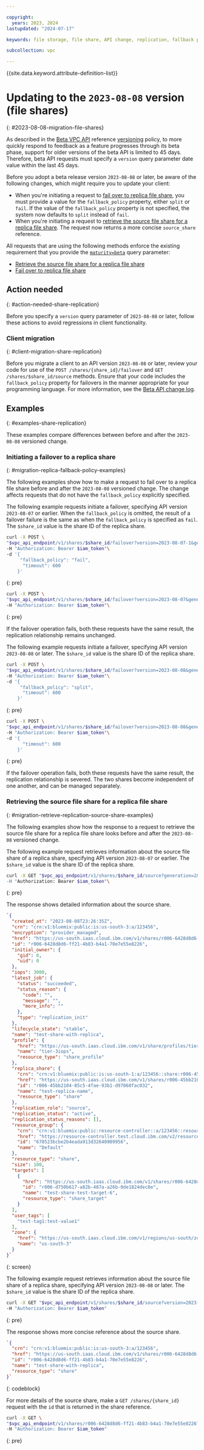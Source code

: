 ```yaml
---

copyright:
  years: 2023, 2024
lastupdated: "2024-07-17"

keywords: file storage, file share, API change, replication, fallback plan, fallback poicy, failover

subcollection: vpc

---
```


{{site.data.keyword.attribute-definition-list}}

# Updating to the `2023-08-08` version (file shares)
{: #2023-08-08-migration-file-shares}

As described in the [Beta VPC API](/apidocs/vpc-beta) reference [versioning](/apidocs/vpc-beta#api-versioning-beta) policy, to more quickly respond to feedback as a feature progresses through its beta phase, support for older versions of the beta API is limited to 45 days. Therefore, beta API requests must specify a `version` query parameter date value within the last 45 days.

Before you adopt a beta release version `2023-08-08` or later, be aware of the following changes, which might require you to update your client:

- When you're initiating a request to [fail over to replica file share](/apidocs/vpc-beta#failover-share), you must provide a value for the `fallback_policy` property, either `split` or `fail`. If the value of the `fallback_policy` property is not specified, the system now defaults to `split` instead of `fail`.
- When you're initiating a request to [retrieve the source file share for a replica file share](/apidocs/vpc-beta#get-share-source). The request now returns a more concise `source_share` reference.

All requests that are using the following methods enforce the existing requirement that you provide the [`maturity=beta`](/apidocs/vpc-beta/initial#maturity-query-parameter-beta) query parameter:

- [Retrieve the source file share for a replica file share](/apidocs/vpc-beta#get-share-source)
- [Fail over to replica file share](/apidocs/vpc-beta#failover-share)

## Action needed
{: #action-needed-share-replication}

Before you specify a `version` query parameter of `2023-08-08` or later, follow these actions to avoid regressions in client functionality.

### Client migration
{: #client-migration-share-replication}

Before you migrate a client to an API version `2023-08-08` or later, review your code for use of the `POST /shares/{share_id}/failover` and `GET /shares/$share_id/source` methods. Ensure that your code includes the `fallback_policy` property for failovers in the manner appropriate for your programming language. For more information, see the [Beta API change log](/docs/vpc?topic=vpc-api-change-log-beta#version-2023-08-08-beta).

## Examples
{: #examples-share-replication}

These examples compare differences between before and after the `2023-08-08` versioned change.

### Initiating a failover to a replica share
{: #migration-replica-fallback-policy-examples}

The following examples show how to make a request to fail over to a replica file share before and after the `2023-08-08` versioned change. The change affects requests that do not have the `fallback_policy` explicitly specified.

The following example requests initiate a failover, specifying API version `2023-08-07` or earlier. When the `fallback_policy` is omitted, the result of a failover failure is the same as when the `fallback_policy` is specified as `fail`. The `$share_id` value is the share ID of the replica share.

```sh
curl -X POST \
"$vpc_api_endpoint/v1/shares/$share_id/failover?version=2023-08-07-1&generation=2&maturity=beta"\
-H "Authorization: Bearer $iam_token"\
-d '{
     "fallback_policy": "fail",
      "timeout": 600
    }'
```
{: pre}


```sh
curl -X POST \
"$vpc_api_endpoint/v1/shares/$share_id/failover?version=2023-08-07&generation=2&maturity=beta"\
-H "Authorization: Bearer $iam_token"\
```
{: pre}

If the failover operation fails, both these requests have the same result, the replication relationship remains unchanged.

The following example requests initiate a failover, specifying API version `2023-08-08` or later. The `$share_id` value is the share ID of the replica share.

```sh
curl -X POST \
"$vpc_api_endpoint/v1/shares/$share_id/failover?version=2023-08-08&generation=2&maturity=beta"\
-H "Authorization: Bearer $iam_token"\
-d '{
     "fallback_policy": "split",
      "timeout": 600
    }'
```
{: pre}

```sh
curl -X POST \
"$vpc_api_endpoint/v1/shares/$share_id/failover?version=2023-08-08&generation=2&maturity=beta"\
-H "Authorization: Bearer $iam_token"\
-d '{
      "timeout": 600
    }'
```
{: pre}

If the failover operation fails, both these requests have the same result, the replication relationship is severed. The two shares become independent of one another, and can be managed separately.

### Retrieving the source file share for a replica file share
{: #migration-retrieve-replication-source-share-examples}

The following examples show how the response to a request to retrieve the source file share for a replica file share looks before and after the `2023-08-08` versioned change. 

The following example request retrieves information about the source file share of a replica share, specifying API version `2023-08-07` or earlier. The `$share_id` value is the share ID of the replica share.

```sh
curl -X GET "$vpc_api_endpoint/v1/shares/$share_id/source?generation=2&version=2023-08-07&maturity=beta\
-H "Authorization: Bearer $iam_token"\
```
{: pre}

The response shows detailed information about the source share.

```json
`{
  "created_at": "2023-08-08T23:26:35Z",
  "crn": "crn:v1:bluemix:public:is:us-south-3:a/123456",
  "encryption": "provider_managed",
  "href": "https://us-south.iaas.cloud.ibm.com/v1/shares/r006-6428d8d6-ff21-4b83-b4a1-70e7e55e8226",
  "id": "r006-6428d8d6-ff21-4b83-b4a1-70e7e55e8226",
  "initial_owner": {
    "gid": 0,
    "uid": 0
  },
  "iops": 3000,
  "latest_job": {
    "status": "succeeded",
    "status_reason": {
      "code": "",
      "message": "",
      "more_info": ""
    },
    "type": "replication_init"
  },
  "lifecycle_state": "stable",
  "name": "test-share-with-replica",
  "profile": {
    "href": "https://us-south.iaas.cloud.ibm.com/v1/share/profiles/tier-3iops",
    "name": "tier-3iops",
    "resource_type": "share_profile"
  },
  "replica_share": {
    "crn": "crn:v1:bluemix:public:is:us-south-1:a/123456::share:r006-45bb2104-85c5-4fae-93b1-d97060fac032",
    "href": "https://us-south.iaas.cloud.ibm.com/v1/shares/r006-45bb2104-85c5-4fae-93b1-d97060fac032",
    "id": "r006-45bb2104-85c5-4fae-93b1-d97060fac032",
    "name": "test-replica-name",
    "resource_type": "share"
  },
  "replication_role": "source",
  "replication_status": "active",
  "replication_status_reasons": [],
  "resource_group": {
    "crn": "crn:v1:bluemix:public:resource-controller::a/123456::resource-group:678523bcbe2b4eada913d32640909956",
    "href": "https://resource-controller.test.cloud.ibm.com/v2/resource_groups/678523bcbe2b4eada913d32640909956",
    "id": "678523bcbe2b4eada913d32640909956",
    "name": "Default"
  },
  "resource_type": "share",
  "size": 100,
  "targets": [
    {
      "href": "https://us-south.iaas.cloud.ibm.com/v1/shares/r006-6428d8d6-ff21-4b83-b4a1-70e7e55e8226/targets/r006-d750b617-a82b-487a-a26b-0de1824dec8e",
      "id": "r006-d750b617-a82b-487a-a26b-0de1824dec8e",
      "name": "test-share-test-target-6",
      "resource_type": "share_target"
    }
  ],
  "user_tags": [
    "test-tag1:test-value1"
  ],
  "zone": {
    "href": "https://us-south.iaas.cloud.ibm.com/v1/regions/us-south/zones/us-south-3",
    "name": "us-south-3"
  }
}`
```
{: screen}

The following example request retrieves information about the source file share of a replica share, specifying API version `2023-08-08` or later. The `$share_id` value is the share ID of the replica share.

```sh
curl -X GET "$vpc_api_endpoint/v1/shares/$share_id/source?version=2023-08-08&generation=2&maturity=beta"\ 
-H "Authorization: Bearer $iam_token"
```
{: pre}

The response shows more concise reference about the source share.

```json
`{
  "crn": "crn:v1:bluemix:public:is:us-south-3:a/123456",
  "href": "https://us-south.iaas.cloud.ibm.com/v1/shares/r006-6428d8d6-ff21-4b83-b4a1-70e7e55e8226",
  "id": "r006-6428d8d6-ff21-4b83-b4a1-70e7e55e8226",
  "name": "test-share-with-replica",
  "resource_type": "share"
}`
```
{: codeblock}

For more details of the source share, make a `GET /shares/{share_id}` request with the `id` that is returned in the share reference. 

```sh
curl -X GET \
"$vpc_api_endpoint/v1/shares/r006-6428d8d6-ff21-4b83-b4a1-70e7e55e8226?version=2023-08-08&generation=2&maturity=beta"\
-H "Authorization: Bearer $iam_token"
```
{: pre}
